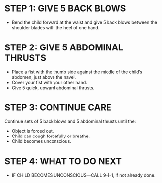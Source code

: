 # STEP 1: GIVE 5 BACK BLOWS

- Bend the child forward at the waist and
  give 5 back blows between the shoulder
  blades with the heel of one hand.

# STEP 2: GIVE 5 ABDOMINAL THRUSTS

- Place a fist with the thumb side against
  the middle of the child’s abdomen, just
  above the navel.
- Cover your fist with your other hand.
- Give 5 quick, upward abdominal thrusts.

# STEP 3: CONTINUE CARE

Continue sets of 5 back blows and 5
abdominal thrusts until the:

- Object is forced out.
- Child can cough forcefully or breathe.
- Child becomes unconscious.

# STEP 4: WHAT TO DO NEXT

- IF CHILD BECOMES UNCONSCIOUS—CALL 9-1-1, if not already done.
